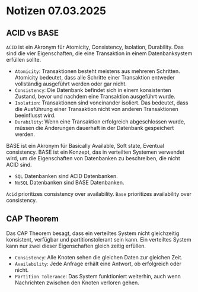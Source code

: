 # Notizen 07.03.2025

## ACID vs BASE

`ACID` ist ein Akronym für Atomicity, Consistency, Isolation, Durability. Das sind die vier Eigenschaften, die eine Transaktion in einem Datenbanksystem erfüllen sollte. 
- `Atomicity`: Transaktionen besteht meistens aus mehreren Schritten. Atomicity bedeutet, dass alle Schritte einer Transaktion entweder vollständig ausgeführt werden oder gar nicht.
- `Consistency`: Die Datenbank befindet sich in einem konsistenten Zustand, bevor und nachdem eine Transaktion ausgeführt wurde.
- `Isolation`: Transaktionen sind voneinander isoliert. Das bedeutet, dass die Ausführung einer Transaktion nicht von anderen Transaktionen beeinflusst wird.
- `Durability`: Wenn eine Transaktion erfolgreich abgeschlossen wurde, müssen die Änderungen dauerhaft in der Datenbank gespeichert werden.

BASE  ist ein Akronym für Basically Available, Soft state, Eventual consistency. BASE ist ein Konzept, das in verteilten Systemen verwendet wird, um die Eigenschaften von Datenbanken zu beschreiben, die nicht ACID sind.

- `SQL` Datenbanken sind ACID Datenbanken. 
- `NoSQL` Datenbanken sind BASE Datenbanken.

`Acid` prioritizes consistency over availability. `Base` prioritizes availability over consistency.
## CAP Theorem

Das CAP Theorem besagt, dass ein verteiltes System nicht gleichzeitig konsistent, verfügbar und partitionstolerant sein kann. Ein verteiltes System kann nur zwei dieser Eigenschaften gleich zeitig erfüllen.
- `Consistency`: Alle Knoten sehen die gleichen Daten zur gleichen Zeit.
- `Availability`: Jede Anfrage erhält eine Antwort, ob erfolgreich oder nicht.
- `Partition Tolerance`: Das System funktioniert weiterhin, auch wenn Nachrichten zwischen den Knoten verloren gehen.




